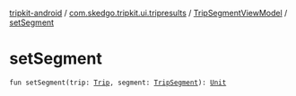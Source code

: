 [tripkit-android](../../index.md) / [com.skedgo.tripkit.ui.tripresults](../index.md) / [TripSegmentViewModel](index.md) / [setSegment](./set-segment.md)

# setSegment

`fun setSegment(trip: `[`Trip`](../../skedgo.tripkit.routing/-trip/index.md)`, segment: `[`TripSegment`](../../skedgo.tripkit.routing/-trip-segment/index.md)`): `[`Unit`](https://kotlinlang.org/api/latest/jvm/stdlib/kotlin/-unit/index.html)